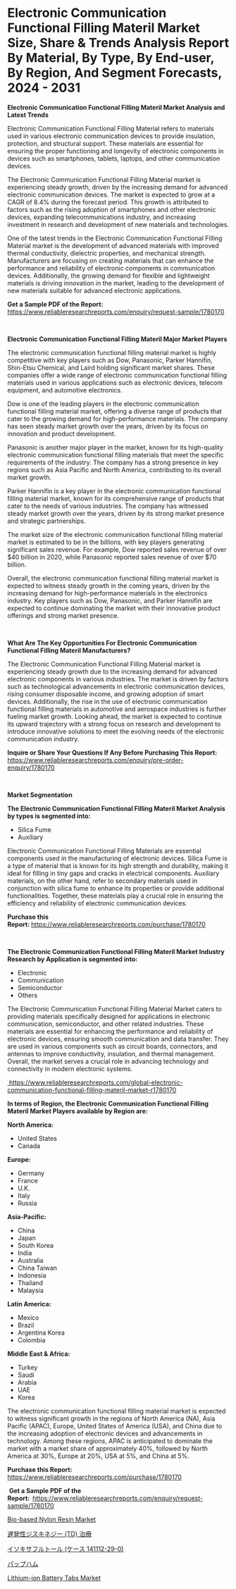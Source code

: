 <p><h1>Electronic Communication Functional Filling Materil Market Size, Share & Trends Analysis Report By Material, By Type, By End-user, By Region, And Segment Forecasts, 2024 - 2031</h1></p><p><strong>Electronic Communication Functional Filling Materil Market Analysis and Latest Trends</strong></p>
<p><p>Electronic Communication Functional Filling Material refers to materials used in various electronic communication devices to provide insulation, protection, and structural support. These materials are essential for ensuring the proper functioning and longevity of electronic components in devices such as smartphones, tablets, laptops, and other communication devices.</p><p>The Electronic Communication Functional Filling Material market is experiencing steady growth, driven by the increasing demand for advanced electronic communication devices. The market is expected to grow at a CAGR of 8.4% during the forecast period. This growth is attributed to factors such as the rising adoption of smartphones and other electronic devices, expanding telecommunications industry, and increasing investment in research and development of new materials and technologies.</p><p>One of the latest trends in the Electronic Communication Functional Filling Material market is the development of advanced materials with improved thermal conductivity, dielectric properties, and mechanical strength. Manufacturers are focusing on creating materials that can enhance the performance and reliability of electronic components in communication devices. Additionally, the growing demand for flexible and lightweight materials is driving innovation in the market, leading to the development of new materials suitable for advanced electronic applications.</p></p>
<p><strong>Get a Sample PDF of the Report:&nbsp;</strong> <a href="https://www.reliableresearchreports.com/enquiry/request-sample/1780170">https://www.reliableresearchreports.com/enquiry/request-sample/1780170</a></p>
<p>&nbsp;</p>
<p><strong>Electronic Communication Functional Filling Materil Major Market Players</strong></p>
<p><p>The electronic communication functional filling material market is highly competitive with key players such as Dow, Panasonic, Parker Hannifin, Shin-Etsu Chemical, and Laird holding significant market shares. These companies offer a wide range of electronic communication functional filling materials used in various applications such as electronic devices, telecom equipment, and automotive electronics.</p><p>Dow is one of the leading players in the electronic communication functional filling material market, offering a diverse range of products that cater to the growing demand for high-performance materials. The company has seen steady market growth over the years, driven by its focus on innovation and product development.</p><p>Panasonic is another major player in the market, known for its high-quality electronic communication functional filling materials that meet the specific requirements of the industry. The company has a strong presence in key regions such as Asia Pacific and North America, contributing to its overall market growth.</p><p>Parker Hannifin is a key player in the electronic communication functional filling material market, known for its comprehensive range of products that cater to the needs of various industries. The company has witnessed steady market growth over the years, driven by its strong market presence and strategic partnerships.</p><p>The market size of the electronic communication functional filling material market is estimated to be in the billions, with key players generating significant sales revenue. For example, Dow reported sales revenue of over $40 billion in 2020, while Panasonic reported sales revenue of over $70 billion.</p><p>Overall, the electronic communication functional filling material market is expected to witness steady growth in the coming years, driven by the increasing demand for high-performance materials in the electronics industry. Key players such as Dow, Panasonic, and Parker Hannifin are expected to continue dominating the market with their innovative product offerings and strong market presence.</p></p>
<p>&nbsp;</p>
<p><strong>What Are The Key Opportunities For Electronic Communication Functional Filling Materil Manufacturers?</strong></p>
<p><p>The Electronic Communication Functional Filling Material market is experiencing steady growth due to the increasing demand for advanced electronic components in various industries. The market is driven by factors such as technological advancements in electronic communication devices, rising consumer disposable income, and growing adoption of smart devices. Additionally, the rise in the use of electronic communication functional filling materials in automotive and aerospace industries is further fueling market growth. Looking ahead, the market is expected to continue its upward trajectory with a strong focus on research and development to introduce innovative solutions to meet the evolving needs of the electronic communication industry.</p></p>
<p><strong>Inquire or Share Your Questions If Any Before Purchasing This Report:</strong> <a href="https://www.reliableresearchreports.com/enquiry/pre-order-enquiry/1780170">https://www.reliableresearchreports.com/enquiry/pre-order-enquiry/1780170</a></p>
<p>&nbsp;</p>
<p><strong>Market Segmentation</strong></p>
<p><strong>The Electronic Communication Functional Filling Materil Market Analysis by types is segmented into:</strong></p>
<p><ul><li>Silica Fume</li><li>Auxiliary</li></ul></p>
<p><p>Electronic Communication Functional Filling Materials are essential components used in the manufacturing of electronic devices. Silica Fume is a type of material that is known for its high strength and durability, making it ideal for filling in tiny gaps and cracks in electrical components. Auxiliary materials, on the other hand, refer to secondary materials used in conjunction with silica fume to enhance its properties or provide additional functionalities. Together, these materials play a crucial role in ensuring the efficiency and reliability of electronic communication devices.</p></p>
<p><strong>Purchase this Report:&nbsp;</strong><a href="https://www.reliableresearchreports.com/purchase/1780170">https://www.reliableresearchreports.com/purchase/1780170</a></p>
<p>&nbsp;</p>
<p><strong>The Electronic Communication Functional Filling Materil Market Industry Research by Application is segmented into:</strong></p>
<p><ul><li>Electronic</li><li>Communication</li><li>Semiconductor</li><li>Others</li></ul></p>
<p><p>The Electronic Communication Functional Filling Material Market caters to providing materials specifically designed for applications in electronic communication, semiconductor, and other related industries. These materials are essential for enhancing the performance and reliability of electronic devices, ensuring smooth communication and data transfer. They are used in various components such as circuit boards, connectors, and antennas to improve conductivity, insulation, and thermal management. Overall, the market serves a crucial role in advancing technology and connectivity in modern electronic systems.</p></p>
<p><a href="https://www.reliableresearchreports.com/global-electronic-communication-functional-filling-materil-market-r1780170">&nbsp;https://www.reliableresearchreports.com/global-electronic-communication-functional-filling-materil-market-r1780170</a></p>
<p><strong>In terms of Region, the Electronic Communication Functional Filling Materil Market Players available by Region are:</strong></p>
<p>
    <p> <strong> North America: </strong>
        <ul>
            <li>United States</li>
            <li>Canada</li>
        </ul>
        </p> 
    <p> <strong> Europe: </strong>
        <ul>
            <li>Germany</li>
            <li>France</li>
            <li>U.K.</li>
            <li>Italy</li>
            <li>Russia</li>
        </ul>
        </p> 
    <p> <strong> Asia-Pacific: </strong>
        <ul>
            <li>China</li>
            <li>Japan</li>
            <li>South Korea</li>
            <li>India</li>
            <li>Australia</li>
            <li>China Taiwan</li>
            <li>Indonesia</li>
            <li>Thailand</li>
            <li>Malaysia</li>
        </ul>
        </p> 
    <p> <strong> Latin America: </strong>
        <ul>
            <li>Mexico</li>
            <li>Brazil</li>
            <li>Argentina Korea</li>
            <li>Colombia</li>
        </ul>
        </p> 
    <p> <strong> Middle East & Africa: </strong>
        <ul>
            <li>Turkey</li>
            <li>Saudi</li>
            <li>Arabia</li>
            <li>UAE</li>
            <li>Korea</li>
        </ul>
    </p>
    </p>
<p><p>The electronic communication functional filling material market is expected to witness significant growth in the regions of North America (NA), Asia Pacific (APAC), Europe, United States of America (USA), and China due to the increasing adoption of electronic devices and advancements in technology. Among these regions, APAC is anticipated to dominate the market with a market share of approximately 40%, followed by North America at 30%, Europe at 20%, USA at 5%, and China at 5%.</p></p>
<p><strong>Purchase this Report: </strong><a href="https://www.reliableresearchreports.com/purchase/1780170">https://www.reliableresearchreports.com/purchase/1780170</a></p>
<p>&nbsp;<strong>Get a Sample PDF of the Report:&nbsp;&nbsp;</strong><a href="https://www.reliableresearchreports.com/enquiry/request-sample/1780170">https://www.reliableresearchreports.com/enquiry/request-sample/1780170</a></p>
<p><strong></strong></p>
<p><p><a href="https://github.com/Glendatilghmankmgz0rbhwpy/Market-Research-Report-List-2/blob/main/bio-based-nylon-resin-market.md">Bio-based Nylon Resin Market</a></p><p><a href="https://github.com/mm14022023/Market-Research-Report-List-1/blob/main/4870630105638.md">遅発性ジスキネジー (TD) 治療</a></p><p><a href="https://medium.com/@bl2501989/%E3%82%A4%E3%82%BD%E3%83%95%E3%83%A9%E3%83%95%E3%83%AB%E3%83%88%E3%83%BC%E3%83%AB-cas-141112-29-0-%E5%B8%82%E5%A0%B4%E8%AA%BF%E6%9F%BB%E5%A0%B1%E5%91%8A%E6%9B%B8-%E3%81%9D%E3%81%AE%E6%AD%B4%E5%8F%B2%E3%81%8A%E3%82%88%E3%81%B32031%E5%B9%B4%E3%81%BE%E3%81%A7%E3%81%AE%E4%BA%88%E6%B8%AC-0b6ef3e43be8">イソキサフルトール (ケース 141112-29-0)</a></p><p><a href="https://github.com/ksxzwxabcuynh011/Market-Research-Report-List-2/blob/main/4674612105641.md">パップハム</a></p><p><a href="https://github.com/DeonteStanton2023/Market-Research-Report-List-1/blob/main/lithium-ion-battery-tabs-market.md">Lithium-ion Battery Tabs Market</a></p></p>